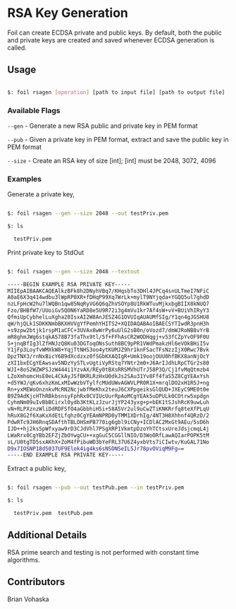 # RSA Key Generation

Foil can create ECDSA private and public keys. By default, both the public and private keys are created and saved whenever ECDSA generation is called. 

## Usage

```bash

$: foil rsagen [operation] [path to input file] [path to output file] [flags]

```

### Available Flags

`--gen` - Generate a new RSA public and private key in PEM format

`--pub` - Given a private key in PEM format, extract and save the public key in PEM format

`--size` - Create an RSA key of size [int]; [int] must be 2048, 3072, 4096

### Examples

Generate a private key,

```bash

$: foil rsagen --gen --size 2048 --out testPriv.pem

$: ls

  testPriv.pem

```

Print private key to StdOut

```bash

$: foil rsagen --gen --size 2048 --textout

-----BEGIN EXAMPLE RSA PRIVATE KEY-----
MIIEpAIBAAKCAQEAlkzBFk8h2DNyhVBq7/KHqsbTo3DHl4JPCq4snULTmeI7NFiC
A0aE6X3q414wdbu3lWpRP0XR+fDHqP99Xq7WrLk+mylT9NYjqda+YGQQ5ul7ghdD
nzLFpHcW2hu7lWQBn1qw85NqRyVG6Q6qZhVSOYp8U1RkWTuvMjkxbgBIIX8kNUQ7
Fzo/BHBfW7/UUoiGv5QON6YaRD8e5U9R72i3g4mVu1kr7Af4sW+vV+BUiVhIRyY3
QfmiUpCybhelLuXgha20IsxAI2W8AnJESZ4G1OVUIqAUAUMfSIg/Y1qn4gJGSHU8
qW/hjQLk1SDKKNmbBKXHVVgYfPemhYHITS2+XQIDAQABAoIBAECSYTIwdR3pnH3h
+s9zpw2btjk1rspM1aCFC+3UVAx8wWrPy6uUlG2sB0n/oVozd7/dmWJRoNB8vYrB
mR8ghmJWg6stqkA578B73faThx9tl/5f+FFhAsCR2WODHqgj+v53fCZpYvOF9F0U
S+jnqBfIg3lZfHNJzQ8Ku03DGToqONsSuth8BC9pPR1VWdPmakzHl6eVOkBHiI5v
Y1jFp3LoyfvWMXkW8+YqjTtNHS3oo4ytKUMJZ9hr1knFSacTFsNzzIjX0Rwc7Bvk
DpzTNX3/rnNxBicY6B9dXcdzxz0fSGbKXAQIgR+Umk19oojOUU0hfBKX8anNjOcY
zXI1bxECgYEAwsav5NDzYySTLvUgtiVyRStq7YNtr2m0+J6ArIJdhLRpCTGr2s80
WJI+8oS2WZWPSJzW444i1YzvAX/REy0tBXsRRSMVhUTrJ58P3Q/Cj1fvMqQtmzb4
LZoXmhomcHsE0eL4CkAyJSfBKRLRzHxU0dkJs2SAu31Yv8Ff4faS5Z8CgYEAxYsh
+d5YWJ/qKv6xhzKmLxMIwWzbVTylfcMUdUWvAGWVLPR0R1X+mrqlDO2xH1R5J+ng
Rn+yxMEWoOnznkvMcRN2NcjwbfMeKhx2teuJ6CXPpgeiksGlQUD+JXEyC9ME0t0e
B9Z9AdKjcHThRBkbsnsyFphRx0CVIUcUurRpAoMCgYEAk5uDPULk0COtrw5xpdgn
CyhmNm09uIvBbBCirxl0ydb3KtKLzJzurJjYP243yxg+p+bEK1tSJshRcK9uwLuh
vN+RLPXznzWliDdRDFSfO4aGbbhiH5i+58A5Vr2ul9uCwZTiKNKRrfq8teXfPLqU
hRuX8G2f6XaKxXdEtLfqhz0CgYEAmNPRD0yTMM1XDrhIg/4NT3H8Xhhnf4QRzD/2
PdwRTc9JH6RnqSDAfthTBLOHSmPB770ig6gbl9iCNy+ICDlAC2MxGt9AEu/5sD6h
IJD++hj2ks5pWfxyaw9rD3CJdVhl7PSgXRP1VkmtpDzoYhTCtsxUreJdsjcmqL4j
LWaRrx0CgYBb2EFZjZbOYwgCU++xgGuC5CGGllNIO/D3WoORfLawAQIarPOPK5tM
sL/U0tgTD5sxAKhX+ZoM4fPibuWD3bYeFRL37U6Z4yxbVts7iCIwtv/KuGAL71No
D9x7IOSNP18dS037UF9Elok4ig4ks6sNSONSeIL5Jr78pvOViqM9Fg==
-----END EXAMPLE RSA PRIVATE KEY-----

```

Extract a public key,

```bash

$: foil rsagen --pub --out testPub.pem --in testPriv.pem

$: ls

  testPriv.pem  testPub.pem

```

## Additional Details

RSA prime search and testing is not performed with constant time algorithms.

## Contributors

Brian Vohaska